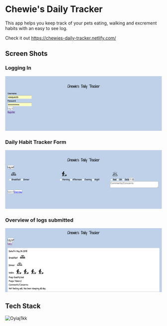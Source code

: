 <h1>Chewie's Daily Tracker</h1>
This app helps you keep track of your pets eating, walking and excrement habits with an easy to see log. 

Check it out 
https://chewies-daily-tracker.netlify.com/

<h2>Screen Shots</h2>
<h3>Logging In</h3>
<img src="/ScreenShots/LoggingIn.png" alt="LoggingIn">
<h3>Daily Habit Tracker Form </h3>
<img src="/ScreenShots/DailyTrackerForm.png" alt="LoggingIn">
<h3>Overview of logs submitted</h3>
<img src="/ScreenShots/OverviewLogs.png" alt="LoggingIn">
<br>
<h2>Tech Stack</h2>
<img src="https://img.stackshare.io/service/1020/OYIaJ1KK.png" alt="Oyiaj1kk">
